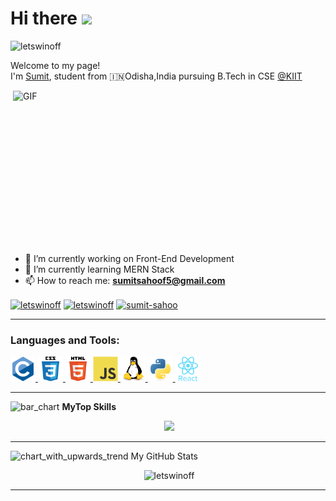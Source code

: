 # Hi there <img src="https://camo.githubusercontent.com/e8e7b06ecf583bc040eb60e44eb5b8e0ecc5421320a92929ce21522dbc34c891/68747470733a2f2f6d656469612e67697068792e636f6d2f6d656469612f6876524a434c467a6361737252346961377a2f67697068792e676966" width="40px" data-canonical-src="https://media.giphy.com/media/hvRJCLFzcasrR4ia7z/giphy.gif" style="max-width:100%;"> 



<p align="left"> <img src="https://komarev.com/ghpvc/?username=letswinoff&label=Profile%20views&color=0e75b6&style=flat" alt="letswinoff" /> </p>



Welcome to my page!<br>
I'm <a href="https://github.com/letswinoff" rel="nofollow">Sumit</a>, student from 🇮🇳Odisha,India pursuing B.Tech in CSE [@KIIT](https://kiitee.kiit.ac.in/)

<img align="right" alt="GIF" src="https://github.com/abhisheknaiidu/abhisheknaiidu/raw/master/code.gif?raw=true" width="500" height="260" style="max-width:100%;">


- 🔭 I’m currently working on Front-End Development
- 🌱 I’m currently learning MERN Stack
- 📫 How to reach me: **sumitsahoof5@gmail.com**

<p align="left">
<a href="https://twitter.com/letswinoff" target="blank"><img align="center" src="https://raw.githubusercontent.com/peterthehan/peterthehan/master/assets/twitter.svg" alt="letswinoff" height="30" width="40" /></a> 
<a href="https://github.com/letswinoff" target="blank"><img align="center" src="https://raw.githubusercontent.com/peterthehan/peterthehan/master/assets/github.svg" alt="letswinoff" height="30" width="40" /></a>
<a href="https://linkedin.com/in/sumit-sahoo-158582205" target="blank"><img align="center" src="https://raw.githubusercontent.com/peterthehan/peterthehan/master/assets/linkedin.svg" alt="sumit-sahoo" height="30" width="40" /></a>
<hr>


<h3 align="left">Languages and Tools:</h3>
<p align="left"> <a href="https://www.cprogramming.com/" target="_blank"> <img src="https://raw.githubusercontent.com/devicons/devicon/master/icons/c/c-original.svg" alt="c" width="40" height="40"/> </a> <a href="https://www.w3schools.com/css/" target="_blank"> <img src="https://raw.githubusercontent.com/devicons/devicon/master/icons/css3/css3-original-wordmark.svg" alt="css3" width="40" height="40"/> </a> <a href="https://www.w3.org/html/" target="_blank"> <img src="https://raw.githubusercontent.com/devicons/devicon/master/icons/html5/html5-original-wordmark.svg" alt="html5" width="40" height="40"/> </a> <a href="https://developer.mozilla.org/en-US/docs/Web/JavaScript" target="_blank"> <img src="https://raw.githubusercontent.com/devicons/devicon/master/icons/javascript/javascript-original.svg" alt="javascript" width="40" height="40"/> </a> <a href="https://www.linux.org/" target="_blank"> <img src="https://raw.githubusercontent.com/devicons/devicon/master/icons/linux/linux-original.svg" alt="linux" width="40" height="40"/> </a> <a href="https://www.python.org" target="_blank"> <img src="https://raw.githubusercontent.com/devicons/devicon/master/icons/python/python-original.svg" alt="python" width="40" height="40"/> </a> <a href="https://reactjs.org/" target="_blank"> <img src="https://raw.githubusercontent.com/devicons/devicon/master/icons/react/react-original-wordmark.svg" alt="react" width="40" height="40"/> </a> </p>


<hr>
<p><g-emoji class="g-emoji" alias="bar_chart" fallback-src="https://github.githubassets.com/images/icons/emoji/unicode/1f4ca.png"><img class="emoji" alt="bar_chart" height="20" width="20" src="https://github.githubassets.com/images/icons/emoji/unicode/1f4ca.png"></g-emoji> <strong>MyTop Skills</strong></p>

<p align="center">&nbsp;<img src="https://github-readme-stats.vercel.app/api/top-langs/?username=letswinoff&theme=gotham&hide_langs_below=1">


<hr>
<p><g-emoji class="g-emoji" alias="chart_with_upwards_trend" fallback-src="https://github.githubassets.com/images/icons/emoji/unicode/1f4c8.png"><img class="emoji" alt="chart_with_upwards_trend" height="20" width="20" src="https://github.githubassets.com/images/icons/emoji/unicode/1f4c8.png"></g-emoji> My GitHub Stats</p>

<p align="center">&nbsp;<img src="https://github-readme-stats.vercel.app/api?username=letswinoff&show_icons=true&theme=gotham" alt="letswinoff" /></p>
<hr>




